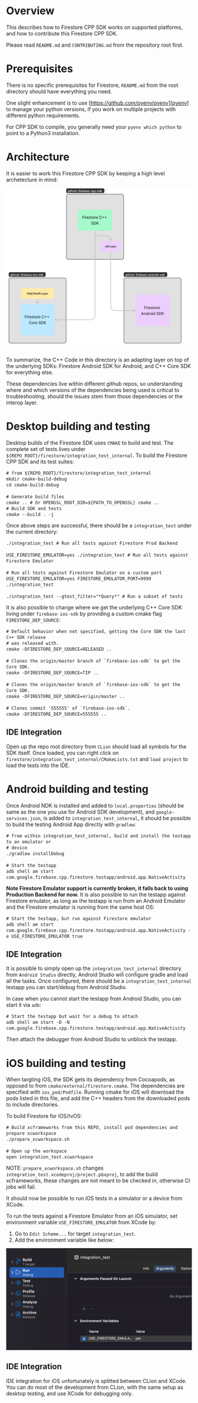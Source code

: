 # Overview

This describes how to Firestore CPP SDK works on supported platforms, and how to
contribute this Firestore CPP SDK.

Please read `README.md` and `CONTRIBUTING.md` from the repository root first.

# Prerequisites

There is no specific prerequisites for Firestore, `README.md` from the root directory
should have everything you need.

One slight enhancement is to use [https://github.com/pyenv/pyenv][pyenv] to manage
your python versions, if you work on multiple projects with different python
requirements.

For CPP SDK to compile, you generally need your `pyenv which python` to point to
a Python3 installation.

# Architecture

It is easier to work this Firestore CPP SDK by keeping a high level archetecture in mind:

![architecture.png](architecture.png)

To summarize, the C++ Code in this directory is an adapting layer on top of the underlying
SDKs: Firestore Android SDK for Android, and C++ Core SDK for everything else.

These dependencies live within different github repos, so understanding where and which versions
of the dependencies being used is critical to troubleshooting, should the issues stem from
those dependencies or the interop layer.

# Desktop building and testing

Desktop builds of the Firestore SDK uses `CMAKE` to build and test. The complete set
of tests lives under `${REPO_ROOT}/firestore/integration_test_internal`. To build
the Firestore CPP SDK and its test suites:

```shell
# from ${REPO_ROOT}/firestore/integration_test_internal
mkdir cmake-build-debug
cd cmake-build-debug

# Generate build files
cmake .. # Or OPENSSL_ROOT_DIR=${PATH_TO_OPENSSL} cmake ..
# Build SDK and tests
cmake --build . -j
```

Once above steps are successful, there should be a `integration_test` under the current directory:
```shell
./integration_test # Run all tests against Firestore Prod Backend

USE_FIRESTORE_EMULATOR=yes ./integration_test # Run all tests against Firestore Emulator

# Run all tests against Firestore Emulator on a custom port
USE_FIRESTORE_EMULATOR=yes FIRESTORE_EMULATOR_PORT=9999 ./integration_test 

./integration_test --gtest_filter="*Query*" # Run a subset of tests
```

It is also possible to change where we get the underlying C++ Core SDK living under
`firebase-ios-sdk` by providing a custom cmake flag `FIRESTORE_DEP_SOURCE`:
```shell
# Default behavior when not specified, getting the Core SDK the last C++ SDK release
# was released with.
cmake -DFIRESTORE_DEP_SOURCE=RELEASED ..

# Clones the origin/master branch of `firebase-ios-sdk` to get the Core SDK.
cmake -DFIRESTORE_DEP_SOURCE=TIP ..

# Clones the origin/master branch of `firebase-ios-sdk` to get the Core SDK.
cmake -DFIRESTORE_DEP_SOURCE=origin/master ..

# Clones commit '555555' of `firebase-ios-sdk`.
cmake -DFIRESTORE_DEP_SOURCE=555555 ..
```

## IDE Integration

Open up the repo root directory from `CLion` should load all symbols for the SDK itself.
Once loaded, you can right click on `firestore/integration_test_internal/CMakeLists.txt`
and `load project` to load the tests into the IDE.

# Android building and testing

Once Android NDK is installed and added to `local.properties` (should be same as the one
you use for Android SDK development), and `google-services.json`,
is added to `integration_test_internal`, it should be possible to build the testing
Android App directly with `gradlew`:

```shell
# from within integration_test_internal, build and install the testapp to an emulator or
# device
./gradlew installDebug

# Start the testapp
adb shell am start com.google.firebase.cpp.firestore.testapp/android.app.NativeActivity
```

**Note Firestore Emulator support is currently broken, it falls back to using Production Backend for now.**
It is also possible to run the testapp against Firestore emulator, as long as the testapp
is run from an Android Emulator and the Firestore emulator is running from the same
host OS:

```shell
# Start the testapp, but run against Firestore emulator
adb shell am start com.google.firebase.cpp.firestore.testapp/android.app.NativeActivity -e USE_FIRESTORE_EMULATOR true
```

## IDE Integration

It is possible to simply open up the `integration_test_internal` directory from `Android Studio`
directly, Android Studio will configure gradle and load all the tasks. Once configured, there
should be a `integration_test_internal` testapp you can start/debug from Android Studio.

In case when you cannot start the testapp from Android Studio, you can start it via `adb`:

```shell
# Start the testapp but wait for a debug to attach
adb shell am start -D -N com.google.firebase.cpp.firestore.testapp/android.app.NativeActivity
```

Then attach the debugger from Android Studio to unblock the testapp.


# iOS building and testing

When targting iOS, the SDK gets its dependency from Cocoapods, as opposed to from `cmake/external/firestore.cmake`.
The dependencies are specified with `ios_pod/Podfile`. Running cmake for iOS will download the pods
listed in this file, and add the C++ headers from the downloaded pods to include directories.

To build Firestore for iOS/tvOS:
```shell
# Build xcframeworks from this REPO, install pod dependencies and prepare xcworkspace
./prepare_xcworkspace.sh

# Open up the workspace
open integration_test.xcworkspace
```

NOTE: `prepare_xcworkspace.sh` changes `integration_test.xcodeproj/project.pbxproj`, to add the
build xcframeworks, these changes are not meant to be checked in, otherwise CI jobs will fail.

It should now be possible to run iOS tests in a simulator or a device from XCode.

To run the tests against a Firestore Emulator from an iOS simulator, set environment
variable `USE_FIRESTORE_EMULATOR` from XCode by:

1. Go to `Edit Scheme...` for target `integration_test`.
2. Add the environment variable like below:

![edit_ios_scheme_firestore_emulator.png](edit_ios_scheme_firestore_emulator.png)


## IDE Integration

IDE integration for iOS unfortunately is splitted between CLion and XCode. You can
do most of the development from CLion, with the same setup as desktop testing, and
use XCode for debugging only.
